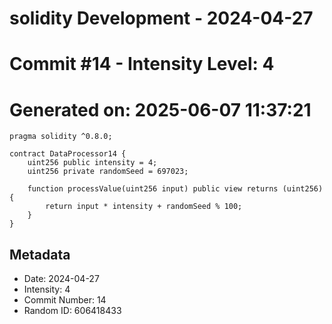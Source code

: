 ﻿# solidity Development - 2024-04-27
# Commit #14 - Intensity Level: 4
# Generated on: 2025-06-07 11:37:21
```solidity
pragma solidity ^0.8.0;

contract DataProcessor14 {
    uint256 public intensity = 4;
    uint256 private randomSeed = 697023;

    function processValue(uint256 input) public view returns (uint256) {
        return input * intensity + randomSeed % 100;
    }
}
```
## Metadata
- Date: 2024-04-27
- Intensity: 4
- Commit Number: 14
- Random ID: 606418433
